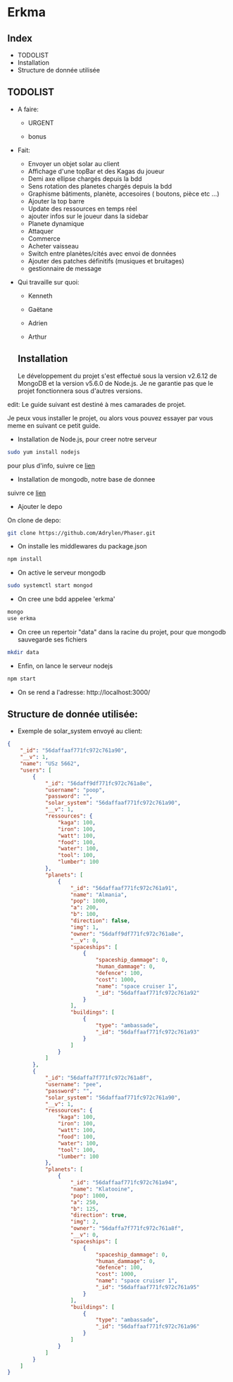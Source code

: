 # Erkma

## Index
  * TODOLIST
  * Installation
  * Structure de donnée utilisée

## TODOLIST

* A faire:
  * URGENT

  * bonus


* Fait:
  * Envoyer un objet solar au client
  * Affichage d'une topBar et des Kagas du joueur
  * Demi axe ellipse chargés depuis la bdd
  * Sens rotation  des planetes chargés depuis la bdd
  * Graphisme bâtiments, planète, accesoires ( boutons, pièce etc ...)
  * Ajouter la top barre
  * Update des ressources en temps réel
  * ajouter infos sur le joueur dans la sidebar
  * Planete dynamique
  * Attaquer
  * Commerce
  * Acheter vaisseau
  * Switch entre planètes/cités avec envoi de données
  * Ajouter des patches définitifs (musiques et bruitages)
  * gestionnaire de message

* Qui travaille sur quoi:

  * Kenneth

  * Gaëtane

  * Adrien

  * Arthur


  ## Installation
  
  Le développement du projet s'est effectué sous la version v2.6.12 de MongoDB et la version v5.6.0 de Node.js. Je ne garantie pas que le projet fonctionnera sous d'autres versions.

edit: Le guide suivant est destiné à mes camarades de projet.

  Je peux vous installer le projet, ou alors vous pouvez essayer par vous meme en suivant ce petit guide.

   * Installation de Node.js, pour creer notre serveur

  ```bash
  sudo yum install nodejs
  ```

  pour plus d'info, suivre ce [lien](https://docs.npmjs.com/getting-started/installing-node)  

  * Installation de mongodb, notre base de donnee

  suivre ce [lien](http://www.liquidweb.com/kb/how-to-install-mongodb-on-fedora-20/)

  * Ajouter le depo

  On clone de depo:
  ```bash
  git clone https://github.com/Adrylen/Phaser.git
  ```

  * On installe les middlewares du package.json
  ```bash
  npm install
  ```

  * On active le serveur mongodb
  ```bash
  sudo systemctl start mongod
  ```

  * On cree une bdd appelee 'erkma'
  ```bash
  mongo
  use erkma
  ```

  * On cree un repertoir "data" dans la racine du projet, pour que mongodb sauvegarde ses fichiers
  ```bash
  mkdir data
  ```

  * Enfin, on lance le serveur nodejs
  ```bash
  npm start
  ```

  * On se rend a l'adresse:  http://localhost:3000/




## Structure de donnée utilisée:

* Exemple de solar_system envoyé au client:
```json
{
    "_id": "56daffaaf771fc972c761a90",
    "__v": 1,
    "name": "USz 5662",
    "users": [
        {
            "_id": "56daff9df771fc972c761a8e",
            "username": "poop",
            "password": "",
            "solar_system": "56daffaaf771fc972c761a90",
            "__v": 1,
            "ressources": {
                "kaga": 100,
                "iron": 100,
                "watt": 100,
                "food": 100,
                "water": 100,
                "tool": 100,
                "lumber": 100
            },
            "planets": [
                {
                    "_id": "56daffaaf771fc972c761a91",
                    "name": "Almania",
                    "pop": 1000,
                    "a": 200,
                    "b": 100,
                    "direction": false,
                    "img": 1,
                    "owner": "56daff9df771fc972c761a8e",
                    "__v": 0,
                    "spaceships": [
                        {
                            "spaceship_dammage": 0,
                            "human_dammage": 0,
                            "defence": 100,
                            "cost": 1000,
                            "name": "space cruiser 1",
                            "_id": "56daffaaf771fc972c761a92"
                        }
                    ],
                    "buildings": [
                        {
                            "type": "ambassade",
                            "_id": "56daffaaf771fc972c761a93"
                        }
                    ]
                }
            ]
        },
        {
            "_id": "56daffa7f771fc972c761a8f",
            "username": "pee",
            "password": "",
            "solar_system": "56daffaaf771fc972c761a90",
            "__v": 1,
            "ressources": {
                "kaga": 100,
                "iron": 100,
                "watt": 100,
                "food": 100,
                "water": 100,
                "tool": 100,
                "lumber": 100
            },
            "planets": [
                {
                    "_id": "56daffaaf771fc972c761a94",
                    "name": "Klatooine",
                    "pop": 1000,
                    "a": 250,
                    "b": 125,
                    "direction": true,
                    "img": 2,
                    "owner": "56daffa7f771fc972c761a8f",
                    "__v": 0,
                    "spaceships": [
                        {
                            "spaceship_dammage": 0,
                            "human_dammage": 0,
                            "defence": 100,
                            "cost": 1000,
                            "name": "space cruiser 1",
                            "_id": "56daffaaf771fc972c761a95"
                        }
                    ],
                    "buildings": [
                        {
                            "type": "ambassade",
                            "_id": "56daffaaf771fc972c761a96"
                        }
                    ]
                }
            ]
        }
    ]
}
```
